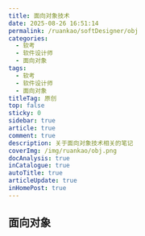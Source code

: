```yaml
---
title: 面向对象技术
date: 2025-08-26 16:51:14
permalink: /ruankao/softDesigner/obj
categories:
  - 软考
  - 软件设计师
  - 面向对象
tags:
  - 软考
  - 软件设计师
  - 面向对象
titleTag: 原创
top: false
sticky: 0
sidebar: true
article: true
comment: true
description: 关于面向对象技术相关的笔记
coverImg: /img/ruankao/obj.png
docAnalysis: true
inCatalogue: true
autoTitle: true
articleUpdate: true
inHomePost: true
---
```


## 面向对象